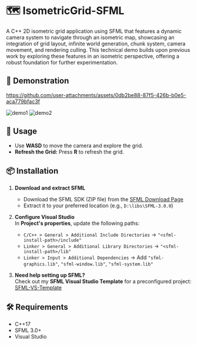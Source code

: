 # 🗺️ IsometricGrid-SFML

A C++ 2D isometric grid application using SFML that features a dynamic camera system to navigate through an isometric map, showcasing an integration of grid layout, infinite world generation, chunk system, camera movement, and rendering culling. This technical demo builds upon previous work by exploring these features in an isometric perspective, offering a robust foundation for further experimentation.

## 🎥 Demonstration  
https://github.com/user-attachments/assets/0db2be88-87f5-426b-b0e5-aca779bfac3f

![demo1](https://github.com/user-attachments/assets/66fb2219-d74d-4632-bec4-ad71196c5298)
![demo2](https://github.com/user-attachments/assets/cfa0223f-8883-40d8-9866-30e18d61697f)


## 🚀 Usage  
- Use **WASD** to move the camera and explore the grid.
- **Refresh the Grid:** Press **R** to refresh the grid.

## 📦 Installation  

1. **Download and extract SFML**  
   - Download the SFML SDK (ZIP file) from the [SFML Download Page](https://www.sfml-dev.org/download/)  
   - Extract it to your preferred location (e.g., `D:\libs\SFML-3.0.0`)  

2. **Configure Visual Studio**  
   In **Project's properties**, update the following paths:  

   - `C/C++ > General > Additional Include Directories` → `"<sfml-install-path>/include"`  
   - `Linker > General > Additional Library Directories` → `"<sfml-install-path>/lib"`  
   - `Linker > Input > Additional Dependencies` → Add `"sfml-graphics.lib"`, `"sfml-window.lib"`, `"sfml-system.lib"`  

3. **Need help setting up SFML?**  
   Check out my **SFML Visual Studio Template** for a preconfigured project: [SFML-VS-Template](https://github.com/g-brrzzn/SFML-VS-Template)

## 🛠️ Requirements  

- C++17  
- SFML 3.0+  
- Visual Studio
